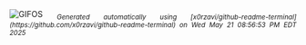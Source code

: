 <div align="justify">
<picture>
    <source media="(prefers-color-scheme: dark)" srcset="https://i.ibb.co/BV1Kj1XJ/output-gif.gif">
    <source media="(prefers-color-scheme: light)" srcset="https://i.ibb.co/BV1Kj1XJ/output-gif.gif">
    <img alt="GIFOS" src="https://i.ibb.co/BV1Kj1XJ/output-gif.gif">
</picture>
<sub><i>Generated automatically using [x0rzavi/github-readme-terminal](https://github.com/x0rzavi/github-readme-terminal) on Wed May 21 08:56:53 PM EDT 2025</i></sub>
</div>

<!--  -->